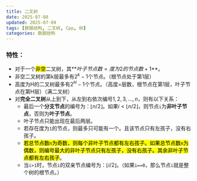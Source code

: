 ```yaml
---
title: 二叉树
date: 2025-07-08
updated: 2025-07-09
tags: [数据结构, 二叉树, Cpp, 树]
categories: 数据结构
---
```


### 特性：

- 对于一个<mark>非空</mark>二叉树，其**$叶子节点数=度为2的节点数+1$**。
- 非空二叉树的第k层最多有$2^k-1$个节点。（根节点处于第1层）
- 高度为H的二叉树最多有$2^H-1$个节点。（高度=层数，根节点在第1层，叶子节点在第H层）（满二叉树）
- 对**完全二叉树**从上到下，从左到右依次编号$1,2,3,...,n$，则有以下关系：
  - 最后一个**分支节点**的编号为：$\left\lfloor n/2 \right\rfloor$。如果$i<\left\lfloor n/2\right\rfloor$，则节点`i`为**非叶子节点**，否则为**叶子节点**。
  - 叶子节点只能出现在最后两层。
  - 若存在度为`1`的节点，则最多只可能有一个。且该节点只有左孩子，没有右孩子。
  - <mark>若总节点数`n`为奇数，则每个非叶子节点都有左右孩子。如果总节点数`n`为偶数，则编号最大的非叶子节点只有左孩子，没有右孩子。其余非叶子节点都有左右孩子</mark>。
  - 当`i>1`时，节点`i`的双亲节点编号为：$\left\lfloor i/2\right\rfloor$。（如果`i==0`，那么节点`i`就是整个树的根节点。）
